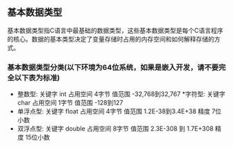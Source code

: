 ## 基本数据类型
基本数据类型指C语言中最基础的数据类型，这些基本数据类型是每个C语言程序的核心。数据的基本类型决定了变量存储时占用的内存空间和如何解释存储的方式。

### 基本数据类型分类(以下环境为64位系统，如果是嵌入开发，请不要完全以下表为标准)
* 整数型: 关键字 int  占用空间 4字节 值范围 -32,768到32,767
*字符型: 关键字 char 占用空间 1字节 值范围 -128到127
* 单浮点型: 关键字 float 占用空间 4字节 值范围 1.2E-38到3.4E+38 精度 7位小数
* 双浮点型: 关键字 double 占用空间 8字节 值范围 2.3E-308 到 1.7E+308 精度 15位小数